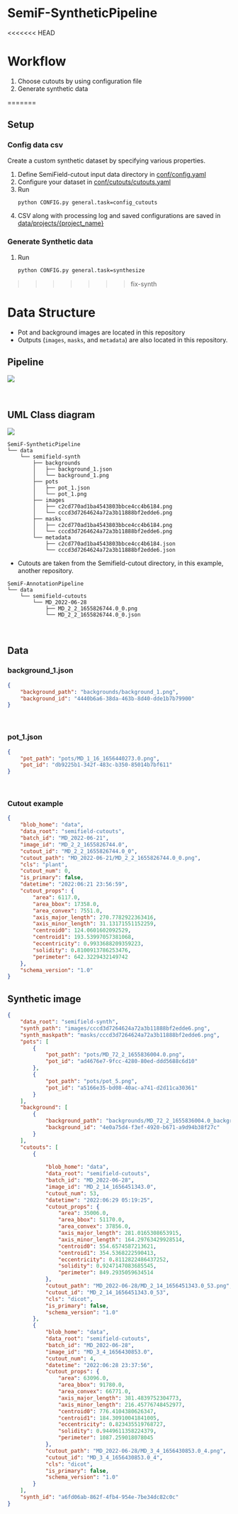 # SemiF-SyntheticPipeline

<<<<<<< HEAD

# Workflow

1. Choose cutouts by using configuration file
2. Generate synthetic data


=======
## Setup

### Config data csv
Create a custom synthetic dataset by specifying various properties.

1. Define SemiField-cutout input data directory in [conf/config.yaml](conf/config.yaml#L31)
2. Configure your dataset in [conf/cutouts/cutouts.yaml](conf/cutouts/cutouts.yaml)
3. Run
    ```bash
    python CONFIG.py general.task=config_cutouts
    ```
4. CSV along with processing log and saved configurations are saved in [data/projects/{project_name}](data/projects)

### Generate Synthetic data

1. Run
    ```bash
    python CONFIG.py general.task=synthesize
    ```
>>>>>>> fix-synth

# Data Structure

* Pot and background images are located in this repository
* Outputs (`images`, `masks`, and `metadata`) are also located in this repository.


## Pipeline
![](asset/Pipeline_flowchart.png)

<br>

## UML Class diagram

![](asset/Class_diagrams-synthetic.png)


```
SemiF-SyntheticPipeline
└── data
    └── semifield-synth
        ├── backgrounds
        │   ├── background_1.json
        │   └── background_1.png
        ├── pots
        │   ├── pot_1.json
        │   └── pot_1.png
        ├── images
        │   ├── c2cd770ad1ba4543803bbce4cc4b6184.png
        │   └── cccd3d7264624a72a3b11888bf2edde6.png
        ├── masks
        │   ├── c2cd770ad1ba4543803bbce4cc4b6184.png
        │   └── cccd3d7264624a72a3b11888bf2edde6.png
        └── metadata
            ├── c2cd770ad1ba4543803bbce4cc4b6184.json
            └── cccd3d7264624a72a3b11888bf2edde6.json
```  
* Cutouts are taken from the Semifield-cutout directory, in this example, another repository.

```
SemiF-AnnotationPipeline
└── data
    └── semifield-cutouts
        └── MD_2022-06-28
            ├── MD_2_2_1655826744.0_0.png
            └── MD_2_2_1655826744.0_0.json
```
<br>

## Data

### background_1.json
```Json
{
    "background_path": "backgrounds/background_1.png",
    "background_id": "4440b6a6-38da-463b-8d40-dde1b7b79900"
}
```

<br>

### pot_1.json
```Json
{
    "pot_path": "pots/MD_1_16_1656440273.0.png",
    "pot_id": "db9225b1-342f-483c-b350-85014b7bf611"
}
```

<br>

### Cutout example
```Json
{
    "blob_home": "data",
    "data_root": "semifield-cutouts",
    "batch_id": "MD_2022-06-21",
    "image_id": "MD_2_2_1655826744.0",
    "cutout_id": "MD_2_2_1655826744.0_0",
    "cutout_path": "MD_2022-06-21/MD_2_2_1655826744.0_0.png",
    "cls": "plant",
    "cutout_num": 0,
    "is_primary": false,
    "datetime": "2022:06:21 23:56:59",
    "cutout_props": {
        "area": 6117.0,
        "area_bbox": 17358.0,
        "area_convex": 7551.0,
        "axis_major_length": 270.7782922363416,
        "axis_minor_length": 31.13171551152259,
        "centroid0": 124.0601602092529,
        "centroid1": 193.53997057381068,
        "eccentricity": 0.9933688209359223,
        "solidity": 0.8100913786253476,
        "perimeter": 642.3229432149742
    },
    "schema_version": "1.0"
}
```
## Synthetic image

```Json
{
    "data_root": "semifield-synth",
    "synth_path": "images/cccd3d7264624a72a3b11888bf2edde6.png",
    "synth_maskpath": "masks/cccd3d7264624a72a3b11888bf2edde6.png",
    "pots": [
        {
            "pot_path": "pots/MD_72_2_1655836004.0.png",
            "pot_id": "ad4676e7-9fcc-4280-80ed-ddd5688c6d10"
        },
        {
            "pot_path": "pots/pot_5.png",
            "pot_id": "a5166e35-bd08-40ac-a741-d2d11ca30361"
        }
    ],
    "background": [
        {
            "background_path": "backgrounds/MD_72_2_1655836004.0_background.png",
            "background_id": "4e0a75d4-f3ef-4920-b671-a9d94b38f27c"
        }
    ],
    "cutouts": [
        {
            
            "blob_home": "data",
            "data_root": "semifield-cutouts",
            "batch_id": "MD_2022-06-28",
            "image_id": "MD_2_14_1656451343.0",
            "cutout_num": 53,
            "datetime": "2022:06:29 05:19:25",
            "cutout_props": {
                "area": 35006.0,
                "area_bbox": 51170.0,
                "area_convex": 37856.0,
                "axis_major_length": 281.0165308653915,
                "axis_minor_length": 164.29763429928514,
                "centroid0": 554.6574587213621,
                "centroid1": 354.5368222590413,
                "eccentricity": 0.8112822486437252,
                "solidity": 0.9247147083685545,
                "perimeter": 849.2935059634514
            },
            "cutout_path": "MD_2022-06-28/MD_2_14_1656451343.0_53.png",
            "cutout_id": "MD_2_14_1656451343.0_53",
            "cls": "dicot",
            "is_primary": false,
            "schema_version": "1.0"
        },
        {
            "blob_home": "data",
            "data_root": "semifield-cutouts",
            "batch_id": "MD_2022-06-28",
            "image_id": "MD_3_4_1656430853.0",
            "cutout_num": 4,
            "datetime": "2022:06:28 23:37:56",
            "cutout_props": {
                "area": 63096.0,
                "area_bbox": 91780.0,
                "area_convex": 66771.0,
                "axis_major_length": 381.4839752304773,
                "axis_minor_length": 216.45776748452977,
                "centroid0": 776.4104380626347,
                "centroid1": 184.30910041841005,
                "eccentricity": 0.823435519768727,
                "solidity": 0.9449611358224379,
                "perimeter": 1087.259018078045
            },
            "cutout_path": "MD_2022-06-28/MD_3_4_1656430853.0_4.png",
            "cutout_id": "MD_3_4_1656430853.0_4",
            "cls": "dicot",
            "is_primary": false,
            "schema_version": "1.0"
        }
    ],
    "synth_id": "a6fd06ab-862f-4fb4-954e-7be34dc82c0c"
}
```